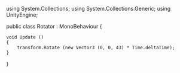 using System.Collections;
using System.Collections.Generic;
using UnityEngine;

public class Rotator : MonoBehaviour {

    void Update ()
    {
        transform.Rotate (new Vector3 (0, 0, 43) * Time.deltaTime); 
    }
}
